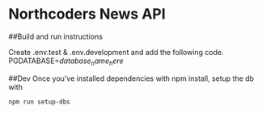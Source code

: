 # Northcoders News API

##Build and run instructions

Create .env.test & .env.development and add the following code.
PGDATABASE=$database_name_here$

##Dev
Once you've installed dependencies with npm install, setup the db with

`npm run setup-dbs`
